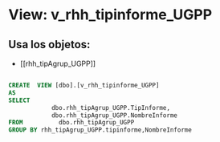 # View: v_rhh_tipinforme_UGPP

## Usa los objetos:
- [[rhh_tipAgrup_UGPP]]

```sql

CREATE  VIEW [dbo].[v_rhh_tipinforme_UGPP]
AS
SELECT 
	   	    dbo.rhh_tipAgrup_UGPP.TipInforme,
		    dbo.rhh_tipAgrup_UGPP.NombreInforme 
FROM          dbo.rhh_tipAgrup_UGPP
GROUP BY rhh_tipAgrup_UGPP.tipinforme,NombreInforme

```
